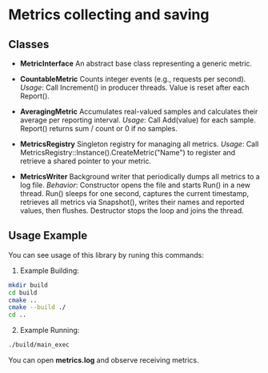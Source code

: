 # Metrics collecting and saving

## Classes

- **MetricInterface**
An abstract base class representing a generic metric.

- **CountableMetric**
Counts integer events (e.g., requests per second).
*Usage*: Call Increment() in producer threads. Value is reset after each Report().

- **AveragingMetric**
Accumulates real-valued samples and calculates their average per reporting interval.
*Usage*: Call Add(value) for each sample. Report() returns sum / count or 0 if no samples.

- **MetricsRegistry**
Singleton registry for managing all metrics.
*Usage*: Call MetricsRegistry::Instance().CreateMetric<YourMetric>("Name") to register and retrieve a shared pointer to your metric.

- **MetricsWriter**
Background writer that periodically dumps all metrics to a log file.
*Behavior*: Constructor opens the file and starts Run() in a new thread. Run() sleeps for one second, captures the current timestamp, retrieves all metrics via Snapshot(), writes their names and reported values, then flushes. Destructor stops the loop and joins the thread.

## Usage Example

You can see usage of this library by runing this commands:

1. Example Building:
```bash
mkdir build
cd build
cmake ..
cmake --build ./
cd ..
```

2. Example Running:
```bash
./build/main_exec
```

You can open **metrics.log** and observe receiving metrics.
